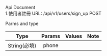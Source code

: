 Api Document  
1.使用者註冊 
  URL: /api/v1/users/sign_up  POST
  
  Parms and type

  Type           | Params  | Values | Note
  --------------|:-----:|-----:| ----
  String(必填)    | phone |   |  
